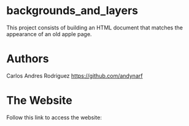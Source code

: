 # backgrounds_and_layers
This project consists of building an HTML document that matches the appearance of an old apple page.

# Authors
Carlos Andres Rodriguez https://github.com/andynarf

# The Website
Follow this link to access the website: 
